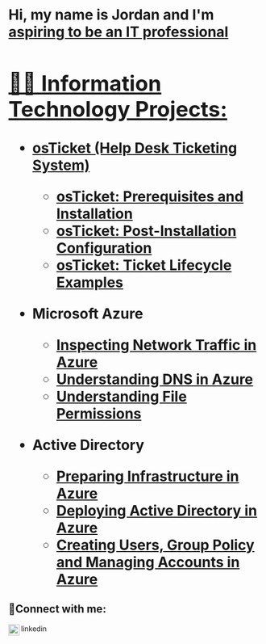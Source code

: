 <h1>Hi, my name is Jordan and I'm <a href= https://www.linkedin.com/in/jordan-mangion-71832b161/ )> aspiring to be an IT professional

<h2>👨‍💻 Information Technology Projects:</h2>

- <b>osTicket (Help Desk Ticketing System)</b>
  - [osTicket: Prerequisites and Installation](https://github.com/jmangion98/osticket-prereqs)
  - [osTicket: Post-Installation Configuration](https://github.com/jmangion98/post-install-config)
  - [osTicket: Ticket Lifecycle Examples](https://github.com/jmangion98/ticket-lifecycle)
- <b>Microsoft Azure</b>
  - [Inspecting Network Traffic in Azure](https://github.com/jmangion98/inspect-traffic)
  - [Understanding DNS in Azure](https://github.com/jmangion98/azure-understand-dns)
  - [Understanding File Permissions](https://github.com/jmangion98/file-permissions)
 
- <b>Active Directory</b>
  - [Preparing Infrastructure in Azure](https://github.com/jmangion98/preparing-AD-infrastructure)
  - [Deploying Active Directory in Azure](https://github.com/jmangion98/deploy-AD)
  - [Creating Users, Group Policy and Managing Accounts in Azure ](https://github.com/jmangion98/create-users-GP-manage-account)

<h2>🤳Connect with me:</h2>
<img align="left" alt="Jordan | LinkedIn" width="22px" src="https://cdn.jsdelivr.net/npm/simple-icons@v3/icons/linkedin.svg" />linkedin


[linkedin]: https://www.linkedin.com/in/jordan-mangion-71832b161/
